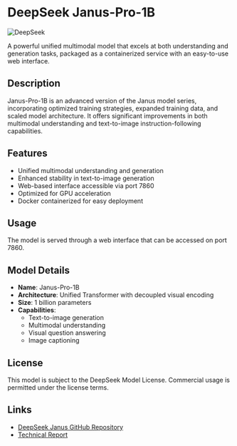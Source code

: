 # DeepSeek Janus-Pro-1B

![DeepSeek](https://avatars.githubusercontent.com/u/148330874?s=48&v=4)

A powerful unified multimodal model that excels at both understanding and generation tasks, packaged as a containerized service with an easy-to-use web interface.

## Description

Janus-Pro-1B is an advanced version of the Janus model series, incorporating optimized training strategies, expanded training data, and scaled model architecture. It offers significant improvements in both multimodal understanding and text-to-image instruction-following capabilities.

## Features

- Unified multimodal understanding and generation
- Enhanced stability in text-to-image generation
- Web-based interface accessible via port 7860
- Optimized for GPU acceleration
- Docker containerized for easy deployment

## Usage

The model is served through a web interface that can be accessed on port 7860.

## Model Details

- **Name**: Janus-Pro-1B
- **Architecture**: Unified Transformer with decoupled visual encoding
- **Size**: 1 billion parameters
- **Capabilities**: 
  - Text-to-image generation
  - Multimodal understanding
  - Visual question answering
  - Image captioning

## License

This model is subject to the DeepSeek Model License. Commercial usage is permitted under the license terms.

## Links

- [DeepSeek Janus GitHub Repository](https://github.com/deepseek-ai/Janus)
- [Technical Report](https://github.com/deepseek-ai/Janus/blob/main/janus_pro_tech_report.pdf) 